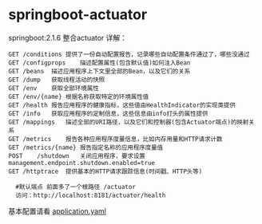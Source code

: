 # springboot-actuator
springboot:2.1.6 整合actuator
详解：

    GET	/conditions	提供了一份自动配置报告，记录哪些自动配置条件通过了，哪些没通过
    GET	/configprops	描述配置属性(包含默认值)如何注入Bean
    GET	/beans	描述应用程序上下文里全部的Bean，以及它们的关系
    GET	/dump	获取线程活动的快照
    GET	/env	获取全部环境属性
    GET	/env/{name}	根据名称获取特定的环境属性值
    GET	/health	报告应用程序的健康指标，这些值由HealthIndicator的实现类提供
    GET	/info	获取应用程序的定制信息，这些信息由info打头的属性提供
    GET	/mappings	描述全部的URI路径，以及它们和控制器(包含Actuator端点)的映射关系
    GET	/metrics	报告各种应用程序度量信息，比如内存用量和HTTP请求计数
    GET	/metrics/{name}	报告指定名称的应用程序度量值
    POST	/shutdown	关闭应用程序，要求设置management.endpoint.shutdown.enabled=true
    GET	/httptrace	提供基本的HTTP请求跟踪信息(时间戳、HTTP头等)
  
```
  #默认端点 前面多了一个根路径 /actuator
  访问：http://localhost:8181/actuator/health
```
基本配置请看 [application.yaml](./src/main/resources/application.yaml)
